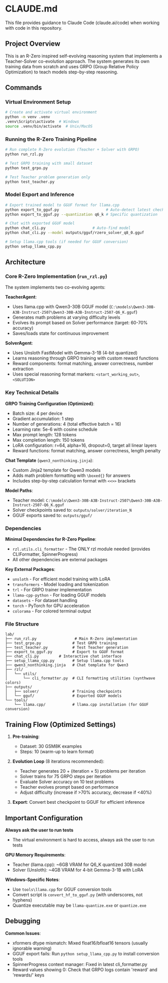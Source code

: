 # CLAUDE.md

This file provides guidance to Claude Code (claude.ai/code) when working with code in this repository.

## Project Overview

This is an R-Zero inspired self-evolving reasoning system that implements a Teacher-Solver co-evolution approach. The system generates its own training data from scratch and uses GRPO (Group Relative Policy Optimization) to teach models step-by-step reasoning.

## Commands

### Virtual Environment Setup
```bash
# Create and activate virtual environment
python -m venv .venv
.venv\Scripts\activate  # Windows
source .venv/bin/activate  # Unix/MacOS
```

### Running the R-Zero Training Pipeline

```bash
# Run complete R-Zero evolution (Teacher + Solver with GRPO)
python run_rzl.py

# Test GRPO training with small dataset
python test_grpo.py

# Test Teacher problem generation only
python test_teacher.py
```

### Model Export and Inference

```bash
# Export trained model to GGUF format for llama.cpp
python export_to_gguf.py                     # Auto-detect latest checkpoint
python export_to_gguf.py --quantization q6_k # Specific quantization

# Chat with exported GGUF model
python chat_cli.py                     # Auto-find model
python chat_cli.py --model outputs/gguf/rzero_solver_q8_0.gguf

# Setup llama.cpp tools (if needed for GGUF conversion)
python setup_llama_cpp.py
```

## Architecture

### Core R-Zero Implementation (`run_rzl.py`)

The system implements two co-evolving agents:

**TeacherAgent**:
- Uses llama.cpp with Qwen3-30B GGUF model (`C:\models\Qwen3-30B-A3B-Instruct-2507\Qwen3-30B-A3B-Instruct-2507-Q6_K.gguf`)
- Generates math problems at varying difficulty levels
- Evolves its prompt based on Solver performance (target: 60-70% accuracy)
- Saves/loads state for continuous improvement

**SolverAgent**:
- Uses Unsloth FastModel with Gemma-3-1B (4-bit quantized)
- Learns reasoning through GRPO training with custom reward functions
- Reward components: format matching, answer correctness, number extraction
- Uses special reasoning format markers: `<start_working_out>`, `<SOLUTION>`

### Key Technical Details

**GRPO Training Configuration (Optimized)**:
- Batch size: 4 per device
- Gradient accumulation: 1 step
- Number of generations: 4 (total effective batch = 16)
- Learning rate: 5e-6 with cosine schedule
- Max prompt length: 128 tokens
- Max completion length: 150 tokens
- LoRA configuration: r=64, alpha=16, dropout=0, target all linear layers
- Reward functions: format matching, answer correctness, length penalty

**Chat Template** (`qwen3_nonthinking.jinja`):
- Custom Jinja2 template for Qwen3 models
- Adds math problem formatting with `\boxed{}` for answers
- Includes step-by-step calculation format with `<<>>` brackets

**Model Paths**:
- Teacher model: `C:\models\Qwen3-30B-A3B-Instruct-2507\Qwen3-30B-A3B-Instruct-2507-Q6_K.gguf`
- Solver checkpoints saved to: `outputs/solver/iteration_N`
- GGUF exports saved to: `outputs/gguf/`

### Dependencies

**Minimal Dependencies for R-Zero Pipeline**:
- `rzl.utils.cli_formatter` - The ONLY rzl module needed (provides CLIFormatter, SpinnerProgress)
- All other dependencies are external packages

**Key External Packages**:
- `unsloth` - For efficient model training with LoRA
- `transformers` - Model loading and tokenization
- `trl` - For GRPO trainer implementation
- `llama-cpp-python` - For loading GGUF models
- `datasets` - For dataset handling
- `torch` - PyTorch for GPU acceleration
- `colorama` - For colored terminal output

### File Structure

```
lab/
├── run_rzl.py                 # Main R-Zero implementation
├── test_grpo.py              # Test GRPO training
├── test_teacher.py           # Test Teacher generation
├── export_to_gguf.py         # Export to GGUF format
├── chat_cli.py         # Interactive chat interface
├── setup_llama_cpp.py        # Setup llama.cpp tools
├── qwen3_nonthinking.jinja   # Chat template for Qwen3
├── rzl/
│   └── utils/
│       └── cli_formatter.py  # CLI formatting utilities (synthwave colors)
├── outputs/
│   ├── solver/               # Training checkpoints
│   └── gguf/                 # Exported GGUF models
└── tools/
    └── llama.cpp/            # llama.cpp installation (for GGUF conversion)
```

## Training Flow (Optimized Settings)

1. **Pre-training**:
   - Dataset: 30 GSM8K examples
   - Steps: 10 (warm-up to learn format)

2. **Evolution Loop** (8 iterations recommended):
   - Teacher generates 20 + (iteration × 5) problems per iteration
   - Solver trains for 75 GRPO steps per iteration
   - Evaluate Solver accuracy on 10 test problems
   - Teacher evolves prompt based on performance
   - Adjust difficulty (increase if >70% accuracy, decrease if <40%)

3. **Export**: Convert best checkpoint to GGUF for efficient inference

## Important Configuration

**Always ask the user to run tests**
- The virtual environment is hard to access, always ask the user to run tests

**GPU Memory Requirements**:
- Teacher (llama.cpp): ~6GB VRAM for Q6_K quantized 30B model
- Solver (Unsloth): ~4GB VRAM for 4-bit Gemma-3-1B with LoRA

**Windows-Specific Notes**:
- Use `tools\llama.cpp` for GGUF conversion tools
- Convert script is `convert_hf_to_gguf.py` (with underscores, not hyphens)
- Quantize executable may be `llama-quantize.exe` or `quantize.exe`

## Debugging

**Common Issues**:
- xformers dtype mismatch: Mixed float16/bfloat16 tensors (usually ignorable warning)
- GGUF export fails: Run `python setup_llama_cpp.py` to install conversion tools
- SpinnerProgress context manager: Fixed in latest cli_formatter.py
- Reward values showing 0: Check that GRPO logs contain 'reward' and 'rewards/' keys
